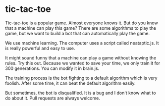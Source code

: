 # tic-tac-toe
Tic-tac-toe is a popular game. Almost everyone knows it. But do you know that a machine can play this game? There are some algorithms to play the game, but we want to build a bot that can automatically play the game.

We use machine learning. The computer uses a script called neataptic.js. It is really powerful and easy to use.

It might sound funny that a machine can play a game without knowing the rules. Try this out. Because we wanted to save your time, we only train it for 300 generations. You can modify it in brain.js.

The training process is the bot fighting to a default algorithm which is very foolish. After some time, it can beat the default algorithm easily.

But sometimes, the bot is disqualified. It is a bug and I don't know what to do about it. Pull requests are always welcome.
